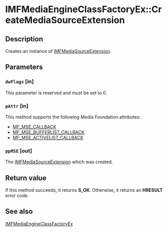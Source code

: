 # IMFMediaEngineClassFactoryEx::CreateMediaSourceExtension

## Description

Creates an instance of [IMFMediaSourceExtension](https://learn.microsoft.com/windows/desktop/api/mfmediaengine/nn-mfmediaengine-imfmediasourceextension).

## Parameters

### `dwFlags` [in]

This parameter is reserved and must be set to 0.

### `pAttr` [in]

This method supports the following Media Foundation attributes:

* [MF_MSE_CALLBACK](https://learn.microsoft.com/windows/desktop/medfound/mf-mse-callback)
* [MF_MSE_BUFFERLIST_CALLBACK](https://learn.microsoft.com/windows/desktop/medfound/mf-mse-bufferlist-callback)
* [MF_MSE_ACTIVELIST_CALLBACK](https://learn.microsoft.com/windows/desktop/medfound/mf-mse-activelist-callback)

### `ppMSE` [out]

The [IMFMediaSourceExtension](https://learn.microsoft.com/windows/desktop/api/mfmediaengine/nn-mfmediaengine-imfmediasourceextension) which was created.

## Return value

If this method succeeds, it returns **S_OK**. Otherwise, it returns an **HRESULT** error code.

## See also

[IMFMediaEngineClassFactoryEx](https://learn.microsoft.com/windows/desktop/api/mfmediaengine/nn-mfmediaengine-imfmediaengineclassfactoryex)